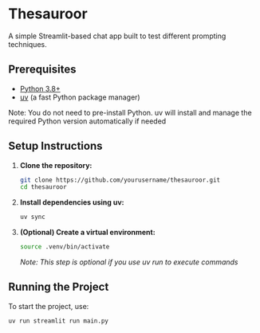 # Thesauroor

A simple Streamlit-based chat app built to test different prompting techniques. 

## Prerequisites

- [Python 3.8+](https://www.python.org/downloads/)
- [uv](https://github.com/astral-sh/uv) (a fast Python package manager)

Note: You do not need to pre-install Python. uv will install and manage the
required Python version automatically if needed

## Setup Instructions

1. **Clone the repository:**

   ```bash
   git clone https://github.com/yourusername/thesauroor.git
   cd thesauroor
   ```

2. **Install dependencies using uv:**

   ```bash
   uv sync
   ```

3. **(Optional) Create a virtual environment:**

   ```bash
   source .venv/bin/activate
   ```

   _Note: This step is optional if you use uv run to execute commands_

## Running the Project

To start the project, use:

```bash
uv run streamlit run main.py
```
